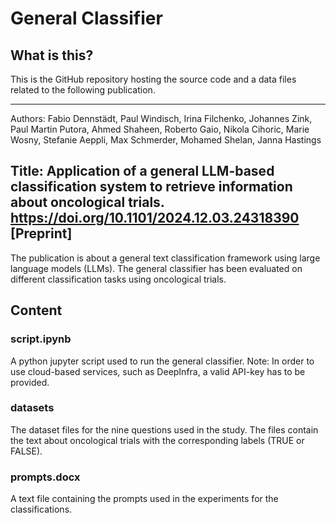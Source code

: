 # General Classifier

## What is this?

This is the GitHub repository hosting the source code and a data files related to the following publication.

---
Authors:
Fabio Dennstädt, Paul Windisch, Irina Filchenko, Johannes Zink, Paul Martin Putora,  Ahmed Shaheen, Roberto Gaio, Nikola Cihoric, Marie Wosny, Stefanie Aeppli, Max Schmerder, Mohamed Shelan, Janna Hastings

Title:
Application of a general LLM-based classification system to retrieve information about oncological trials.\
https://doi.org/10.1101/2024.12.03.24318390 [Preprint]
---

The publication is about a general text classification framework using large language models (LLMs). The general classifier has been evaluated on different classification tasks using oncological trials.


## Content

### script.ipynb

A python jupyter script used to run the general classifier. Note: In order to use cloud-based services, such as DeepInfra, a valid API-key has to be provided.

### datasets

The dataset files for the nine questions used in the study. The files contain the text about oncological trials with the corresponding labels (TRUE or FALSE).

### prompts.docx
A text file containing the prompts used in the experiments for the classifications.

